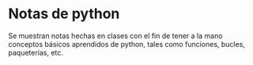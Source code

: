 # Notas de python
Se muestran notas hechas en clases con el fin de tener a la mano conceptos básicos aprendidos de python, tales como funciones, bucles, paqueterías, etc.
